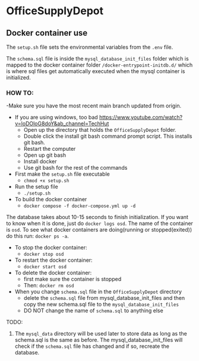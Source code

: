 # OfficeSupplyDepot
 
## Docker container use

The `setup.sh` file sets the environmental variables from the `.env` file.

The `schema.sql` file is inside the `mysql_database_init_files` folder which is 
mapped to the docker container folder `/docker-entrypoint-initdb.d/` which is where sql files get automatically executed when the mysql container is initialized.

### HOW TO:
-Make sure you have the most recent main branch updated from origin.

- If you are using windows, too bad https://www.youtube.com/watch?v=loDOloG8doY&ab_channel=TechHut
  - Open up the directory that holds the `OfficeSupplyDepot` folder.
  - Double click the install git bash command prompt script. This installs git bash.
  - Restart the computer
  - Open up git bash
  - Install docker
  - Use git bash for the rest of the commands
- First make the `setup.sh` file executable
  - `chmod +x setup.sh`
- Run the setup file
  - `./setup.sh`
- To build the docker container
  - `docker compose -f docker-compose.yml up -d`

The database takes about 10-15 seconds to finish initialization. If you want to know when it is done, just do `docker logs osd`.
The name of the container is `osd`.
To see what docker containers are doing(running or stopped(exited)) do this
run: `docker ps -a`. 

- To stop the docker container:
  - `docker stop osd`
- To restart the docker container:
  - `docker start osd`
- To delete the docker container:
  - first make sure the container is stopped
  - Then: `docker rm osd`
- When you change `schema.sql` file in the `OfficeSupplyDepot` directory
  - delete the `schema.sql` file from mysql_database_init_files and then copy the new schema.sql file to the `mysql_database_init_files`
  - DO NOT change the name of `schema.sql` to anything else

TODO:
1. The `mysql_data` directory will be used later to store data as long as the schema.sql is the same as before. The mysql_database_init_files will check if the `schema.sql` file has changed and if so, recreate the database.
